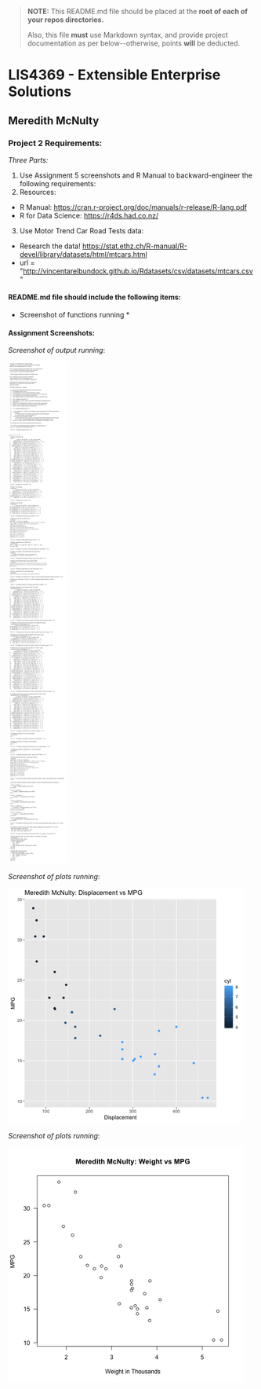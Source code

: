 > **NOTE:** This README.md file should be placed at the **root of each of your repos directories.**
>
>Also, this file **must** use Markdown syntax, and provide project documentation as per below--otherwise, points **will** be deducted.
>

# LIS4369 - Extensible Enterprise Solutions

## Meredith McNulty

### Project 2 Requirements:

*Three Parts:*

1. Use Assignment 5 screenshots and R Manual to backward-engineer the following requirements: 
2. Resources:
* R Manual: https://cran.r-project.org/doc/manuals/r-release/R-lang.pdf
* R for Data Science: https://r4ds.had.co.nz/ 
3. Use Motor Trend Car Road Tests data:
* Research the data! https://stat.ethz.ch/R-manual/R-devel/library/datasets/html/mtcars.html
* url = "http://vincentarelbundock.github.io/Rdatasets/csv/datasets/mtcars.csv" 

#### README.md file should include the following items:

* Screenshot of functions running *

#### Assignment Screenshots:

*Screenshot of output running*:

![Output Screenshot](img/output.png)

*Screenshot of plots running*:

![Plot 1 Screenshot](img/plot_disp_and_mpg_1.png)

*Screenshot of plots running*:

![Plot 2 Screenshot](img/plot_disp_and_mpg_2.png)